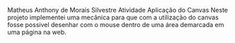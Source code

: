 Matheus Anthony de Morais Silvestre
Atividade Aplicação do Canvas
Neste projeto implementei uma mecânica para que com a utilização do canvas fosse possivel desenhar com o mouse dentro de uma área demarcada em uma página na web.
